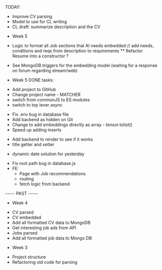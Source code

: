 TODAY:
* Improve CV parsing
* Model to use for CL writing 
* CL draft: summarize description and the CV


- Week 5
* Logic to format all Job sections that AI needs embedded
  // add needs, conditions and reqs from description to requirements
** Refactor Resume into a constructor ?
- See MongoDB triggers for the embedding model (waiting for a response on forum regarding stream/web)


- Week 5 DONE tasks:
* Add project to GitHub
* Change project name - MATCHER
* switch from commonJS to ES modules
* switch to top lever async
- Fix .env bug in database file
- Add backend as hidden on Git
- Change to add embeddings directly as array - tensor.tolist()
- Speed up adding inserts
* Add backend to render to see if it works
* title getter and setter 
- dynamic date solution for yesterday
* Fix root path bug in database.js 
* FE: 
  - Page with Job recommendations 
  - routing
  - fetch logic from backend


----- PAST -----

- Week 4

* CV parsed
* CV embedded
* Add all formatted CV data to MongoDB
* Get interesting job ads from API
* Jobs parsed
* Add all formatted job data to Mongo DB

- Week 3

* Project structure
* Refactoring old code for parsing
